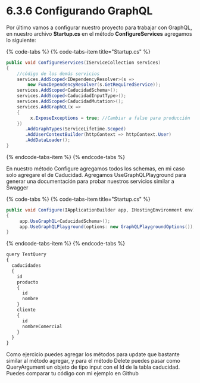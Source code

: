 # 6.3.6 Configurando GraphQL

Por último vamos a configurar nuestro proyecto para trabajar con GraphQL, en nuestro archivo **Startup.cs**  en el método **ConfigureServices** agregamos lo siguiente:

{% code-tabs %}
{% code-tabs-item title="Startup.cs" %}
```csharp
public void ConfigureServices(IServiceCollection services)
{
    //código de los demás servicios
    services.AddScoped<IDependencyResolver>(s =>
        new FuncDependencyResolver(s.GetRequiredService));
    services.AddScoped<CaducidadSchema>();
    services.AddScoped<CaducidadInputType>();
    services.AddScoped<CaducidadMutation>();
    services.AddGraphQL(x =>
    {
         x.ExposeExceptions = true; //Cambiar a false para producción
    })
       .AddGraphTypes(ServiceLifetime.Scoped)
       .AddUserContextBuilder(httpContext => httpContext.User)
       .AddDataLoader();
}
```
{% endcode-tabs-item %}
{% endcode-tabs %}

En nuestro método Configure agregamos todos los schemas, en mi caso solo agregare el de Caducidad. Agregamos UseGraphQLPlayground para generar una documentación para probar nuestros servicios similar a Swagger

{% code-tabs %}
{% code-tabs-item title="Startup.cs" %}
```csharp
public void Configure(IApplicationBuilder app, IHostingEnvironment env)
{
     app.UseGraphQL<CaducidadSchema>();          
     app.UseGraphQLPlayground(options: new GraphQLPlaygroundOptions());
}
```
{% endcode-tabs-item %}
{% endcode-tabs %}

```javascript
query TestQuery 
{
  caducidades 
  {
    id
    producto 
    {
      id
      nombre
    }
    cliente
    {
      id
      nombreComercial
    }
  }
}
```

Como ejercicio puedes agregar los métodos para update que bastante similar al método agregar, y para el método Delete puedes pasar como QueryArgument un objeto de tipo input con el Id de la tabla caducidad. Puedes comparar tu código con mi ejemplo en Github

